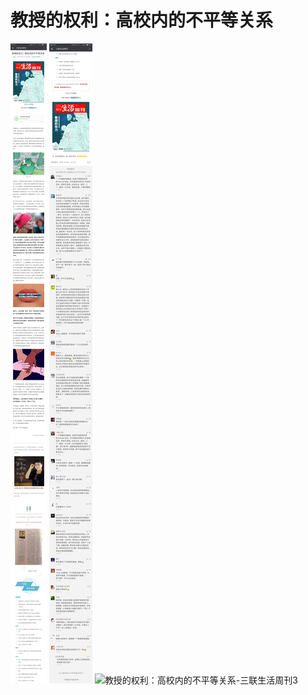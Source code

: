 # 教授的权利：高校内的不平等关系

![教授的权利：高校内的不平等关系-三联生活周刊1](img/报道-三联-现象剖析1-1.jpg)
![教授的权利：高校内的不平等关系-三联生活周刊2](img/报道-三联-现象剖析1-2.jpg)
![教授的权利：高校内的不平等关系-三联生活周刊3](img/报道-三联-现象剖析1-3.jpg)
